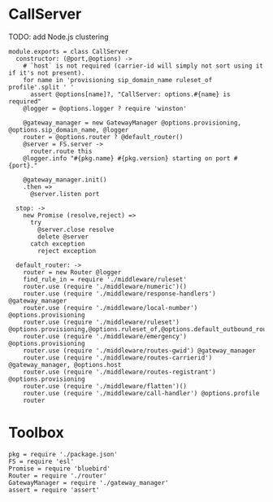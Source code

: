 CallServer
==========

TODO: add Node.js clustering

    module.exports = class CallServer
      constructor: (@port,@options) ->
        # `host` is not required (carrier-id will simply not sort using it if it's not present).
        for name in 'provisioning sip_domain_name ruleset_of profile'.split ' '
          assert @options[name]?, "CallServer: options.#{name} is required"
        @logger = @options.logger ? require 'winston'

        @gateway_manager = new GatewayManager @options.provisioning, @options.sip_domain_name, @logger
        router = @options.router ? @default_router()
        @server = FS.server ->
          router.route this
        @logger.info "#{pkg.name} #{pkg.version} starting on port #{port}."

        @gateway_manager.init()
        .then =>
          @server.listen port

      stop: ->
        new Promise (resolve,reject) =>
          try
            @server.close resolve
            delete @server
          catch exception
            reject exception

      default_router: ->
        router = new Router @logger
        find_rule_in = require './middleware/ruleset'
        router.use (require './middleware/numeric')()
        router.use (require './middleware/response-handlers') @gateway_manager
        router.use (require './middleware/local-number') @options.provisioning
        router.use (require './middleware/ruleset') @options.provisioning,@options.ruleset_of,@options.default_outbound_route
        router.use (require './middleware/emergency') @options.provisioning
        router.use (require './middleware/routes-gwid') @gateway_manager
        router.use (require './middleware/routes-carrierid') @gateway_manager, @options.host
        router.use (require './middleware/routes-registrant') @options.provisioning
        router.use (require './middleware/flatten')()
        router.use (require './middleware/call-handler') @options.profile
        router

Toolbox
=======

    pkg = require './package.json'
    FS = require 'esl'
    Promise = require 'bluebird'
    Router = require './router'
    GatewayManager = require './gateway_manager'
    assert = require 'assert'
